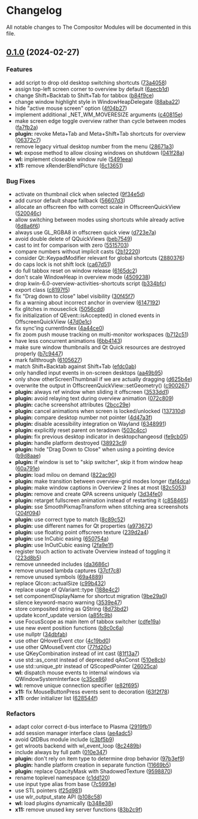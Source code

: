 <!--
SPDX-FileCopyrightText: 2024 Roman Gilg <subdiff@gmail.com>
SPDX-License-Identifier: GPL-2.0-or-later
-->
# Changelog
All notable changes to The Compositor Modules will be documented in this file.

## [0.1.0](https://github.com/winft/como/compare/cfa93fa9db90b2219f21940be69e323fd7f68355...v0.1.0) (2024-02-27)


### Features

* add script to drop old desktop switching shortcuts ([73a4058](https://github.com/winft/como/commit/73a4058684840d94a08604a05d7dafc26bbca65c))
* assign top-left screen corner to overview by default ([6aecb1d](https://github.com/winft/como/commit/6aecb1df71d91820adbe5f3a813b761ef15e76a1))
* change Shift+Backtab to Shift+Tab for tabbox ([b84f9ce](https://github.com/winft/como/commit/b84f9ce2cfe181737481c2416d0969a2f8d71406))
* change window highlight style in WindowHeapDelegate ([88aba22](https://github.com/winft/como/commit/88aba227f233e148bfb6870013a3d4043dfc713b))
* hide "active mouse screen" option ([4f04b27](https://github.com/winft/como/commit/4f04b271bf907c1bdaa9ecc047fa16e2776571f6))
* implement additional _NET_WM_MOVERESIZE arguments ([c40815e](https://github.com/winft/como/commit/c40815e307014cc2c87c9d135b477e027de76cea))
* make screen edge toggle overview rather than cycle between modes ([fa7fb2a](https://github.com/winft/como/commit/fa7fb2a25c7469cba323eb1027d84682992c1ddc))
* **plugin:** revoke Meta+Tab and Meta+Shift+Tab shortcuts for overview ([06372c7](https://github.com/winft/como/commit/06372c78d4e3c5a29e2ab9916b243a6fe18513cf))
* remove legacy virtual desktop number from the menu ([28671a3](https://github.com/winft/como/commit/28671a3abba034ffeb9098c3876bc66bd5087703))
* **wl:** expose method to allow closing windows on shutdown ([041f28a](https://github.com/winft/como/commit/041f28a00c650feab7dbdc5e14947b7f1dd2e86a))
* **wl:** implement closeable window rule ([5491eea](https://github.com/winft/como/commit/5491eea0352c25fabeccf5306b2ba8644ed85f73))
* **x11:** remove xRenderBlendPicture ([6c13651](https://github.com/winft/como/commit/6c136514a51b1d1e66cfa31a845c3085554f7edb))


### Bug Fixes

* activate on thumbnail click when selected ([9f34e5d](https://github.com/winft/como/commit/9f34e5d8515233fb0da5f7fbab7f69f0bfa2b36e))
* add cursor default shape fallback ([56607d3](https://github.com/winft/como/commit/56607d3a9074c121847e8c23e46c5f5abe6eb0ee))
* allocate an offscreen fbo with correct scale in OffscreenQuickView ([520046c](https://github.com/winft/como/commit/520046c6c440a400bb398fe46da94aca4c8a123b))
* allow switching between modes using shortcuts while already active ([6d8a6f6](https://github.com/winft/como/commit/6d8a6f6e45654c000c328900d0fdc269b0ca5993))
* always use GL_RGBA8 in offscreen quick view ([d723e7a](https://github.com/winft/como/commit/d723e7a54d83c8ee0a6b9bbdb29bc8415d7922e0))
* avoid double delete of QQuickViews ([beb7549](https://github.com/winft/como/commit/beb7549e7214941d85a03e57457c313e41a8e4f4))
* cast to int for comparison with zero ([5515703](https://github.com/winft/como/commit/551570353995feab884127bb511edf5e3935c11e))
* compare numbers without implicit casts ([2b12220](https://github.com/winft/como/commit/2b12220da639eb59f5d60a1653e4a63758f95daf))
* consider Qt::KeypadModifier relevant for global shortcuts ([2880376](https://github.com/winft/como/commit/2880376426b5c35f4904d8609abbde65e58195d1))
* do caps lock is not shift lock ([ca67d51](https://github.com/winft/como/commit/ca67d515c258726b6c708a1ae12d6a94b55adb17))
* do full tabbox reset on window release ([6165dc2](https://github.com/winft/como/commit/6165dc21f5f1e7b095540f92ad5101d4641e5f3d))
* don't scale WindowHeap in overview mode ([4509238](https://github.com/winft/como/commit/4509238d2e76dde07be8e0d5f8c79d886945d588))
* drop kwin-6.0-overview-activities-shortcuts script ([b334bfc](https://github.com/winft/como/commit/b334bfc8835017b61ff28577a0b3936a73683e65))
* export class ([c8197f5](https://github.com/winft/como/commit/c8197f504fb81dbfc1460568928869f7922d235a))
* fix "Drag down to close" label visibility ([30f45f7](https://github.com/winft/como/commit/30f45f729ecb1511895c4046e76bb9dcc841e091))
* fix a warning about incorrect anchor in overview ([6147192](https://github.com/winft/como/commit/6147192e94e9684e8e6a07d87905e5787a68fb61))
* fix glitches in mouseclick ([5056cdd](https://github.com/winft/como/commit/5056cddf0dc6e55ebd2a7db2d2d9f9242253c624))
* fix initialization of QEvent::isAccepted() in cloned events in OffscreenQuickView ([47d0e1c](https://github.com/winft/como/commit/47d0e1c132dea7349f8caa8f3b7b79a99322524a))
* fix sync'ing currentIndex ([4a44ce0](https://github.com/winft/como/commit/4a44ce0bfe2d4c86acea6237e9bacb114d94540b))
* fix zoom push mouse tracking on multi-monitor workspaces ([b712c51](https://github.com/winft/como/commit/b712c511eed421aeda06469c3c4df39ddfc6185f))
* have less concurrent animations ([6bb4143](https://github.com/winft/como/commit/6bb414320eb2fdb57dbb608b680f58e2e3124905))
* make sure window thumbnails and Qt Quick resources  are destroyed properly ([b7c9447](https://github.com/winft/como/commit/b7c9447308c19787c0987c233686fac6336d5b35))
* mark fallthrough ([6105627](https://github.com/winft/como/commit/61056278466fbf633e670f1e7043e02b01c50730))
* match Shift+Backtab against Shift+Tab ([efdc0ab](https://github.com/winft/como/commit/efdc0abe34e5dccad4a5268113240d8edc24b97a))
* only handled input events in on-screen desktops ([aa49b95](https://github.com/winft/como/commit/aa49b95763f60b9e4603a2802227a21c240cb24a))
* only show otherScreenThumbnail if we are actually dragging ([d625b4e](https://github.com/winft/como/commit/d625b4ed933a62a61cbbd03cfb450c63ce623930))
* overwrite the output in OffscreenQuickView::setGeometry() ([c900267](https://github.com/winft/como/commit/c90026710b2228d3f30ab69563e3b9db3152724f))
* **plugin:** always ref window when sliding it offscreen ([3533dd1](https://github.com/winft/como/commit/3533dd1b1d269918eabf0b748e9503e28bf8f769))
* **plugin:** avoid relaying text during overview animation ([072c809](https://github.com/winft/como/commit/072c809f030a839f522d2c2b69d26e43818314a9))
* **plugin:** cache screenshot attributes ([2bcc29e](https://github.com/winft/como/commit/2bcc29e16c813d6a0ba1a57649676f9384b24215))
* **plugin:** cancel animations when screen is locked/unlocked ([137310d](https://github.com/winft/como/commit/137310d32de3407248631c81152e79b004b45cb7))
* **plugin:** compare desktop number not pointer ([4d47a3f](https://github.com/winft/como/commit/4d47a3f8574b524686c5deaede764dd519e8f75b))
* **plugin:** disable acessibility integration on Wayland ([6348991](https://github.com/winft/como/commit/634899130aa0143fb8c96a216973dd1a1da82df1))
* **plugin:** explicitly reset parent on teradown ([503c4cc](https://github.com/winft/como/commit/503c4cc7a05e5df5a85ce72b0bd32a1822ba6629))
* **plugin:** fix previous desktop indicator in desktopchangeosd ([fe9cb05](https://github.com/winft/como/commit/fe9cb05fdd73117271ff23851a870d9c3c4d2cb9))
* **plugin:** handle platform destroyed ([38923c9](https://github.com/winft/como/commit/38923c9327ec9f1c02ee2f17f338f58835fbb832))
* **plugin:** hide "Drag Down to Close" when using a pointing device ([b9d8aae](https://github.com/winft/como/commit/b9d8aaebbcccda806fa2366c2a41f8a8bcd5df65))
* **plugin:** if window is set to "skip switcher", skip it from window heap ([60a791e](https://github.com/winft/como/commit/60a791ebd03991cf8b4fe59f088b9962eddcaabc))
* **plugin:** load milou on demand ([822ac90](https://github.com/winft/como/commit/822ac90df1baaf30c518b1062f9c00bbe10c1605))
* **plugin:** make transition between overview-grid modes longer ([faf4dca](https://github.com/winft/como/commit/faf4dca4fee93ea3cec67563bf398494836b262e))
* **plugin:** make window captions in Overview 2 lines at most ([82c5053](https://github.com/winft/como/commit/82c505331443cc1e47bc5135de97fdf2ae53d9ad))
* **plugin:** remove and create QPA screens uniquely ([3d34fe0](https://github.com/winft/como/commit/3d34fe09f0cd09e1b944b11a24ca49a2a717a9cf))
* **plugin:** retarget fullscreen animation instead of restarting it ([c858465](https://github.com/winft/como/commit/c85846563754ff4c3ee3a742069164938b93c519))
* **plugin:** sse SmoothPixmapTransform when stitching area screenshots ([204f094](https://github.com/winft/como/commit/204f0946769d47a6831d158e4f1c5c6ca759c611))
* **plugin:** use correct type to match ([8c89c52](https://github.com/winft/como/commit/8c89c523c3e41eb9ac7c6a750fd1323d6f26a79d))
* **plugin:** use different names for Qt properties ([a973672](https://github.com/winft/como/commit/a973672c767b3756e53fe53d376fb57bfb925ab2))
* **plugin:** use floating point offscreen texture ([239d2a4](https://github.com/winft/como/commit/239d2a435db6d8685b574868eac6acabfe5479d3))
* **plugin:** use InCubic easing ([650754a](https://github.com/winft/como/commit/650754adb4c4b6e877e34b350adb013152b9db74))
* **plugin:** use InOutCubic easing ([2fa9e1f](https://github.com/winft/como/commit/2fa9e1fedd461b131ed90d1a6712ccf8c3d612fc))
* register touch action to activate Overview instead of toggling it ([223d8b5](https://github.com/winft/como/commit/223d8b506bc7c40f3b4ead067f2d46740cdb332c))
* remove unneeded includes ([da3686c](https://github.com/winft/como/commit/da3686c7e9769699f3daf6e78ada75fe977d336f))
* remove unused lambda captures ([37cf7c8](https://github.com/winft/como/commit/37cf7c8b69d78536946625ce071cad3fabb9cab1))
* remove unused symbols ([69a4889](https://github.com/winft/como/commit/69a48896b4af39d627814e6649b6e012626ef3a1))
* replace QIcon::actualSize ([c99b432](https://github.com/winft/como/commit/c99b4329fb594bf6269facc789d6e89891cfb134))
* replace usage of QVariant::type ([188e4c2](https://github.com/winft/como/commit/188e4c2bb8c093a25e6dd9cef2055653659eedde))
* set componentDisplayName for shortcut migration ([9be29a0](https://github.com/winft/como/commit/9be29a099622fb72175170912125b8a50f0bc2ab))
* silence keyword-macro warning ([3539e47](https://github.com/winft/como/commit/3539e47f6d9ff5e916491114ce8317713947a8b7))
* store composited string as QString ([8d73bd2](https://github.com/winft/como/commit/8d73bd28c53e6644c8801c01e96641cbf3722e2b))
* update kconf_update version ([a85fc9b](https://github.com/winft/como/commit/a85fc9b392e01e7e5678686186c5961998618009))
* use FocusScope as main item of tabbox switcher ([cdfe19a](https://github.com/winft/como/commit/cdfe19a407afe26f360ef474ba17988b55a7aaf8))
* use new event position functions ([b8c0c6a](https://github.com/winft/como/commit/b8c0c6a9e8bc7ed5b8bf40caac4e79feef2ceec3))
* use nullptr ([34dbfab](https://github.com/winft/como/commit/34dbfab6b4953de63e60b524c9f3e698528bdfc0))
* use other QHoverEvent ctor ([4c19bd0](https://github.com/winft/como/commit/4c19bd07963303ded334fd0f5d2897da17265182))
* use other QMouseEvent ctor ([77fd20c](https://github.com/winft/como/commit/77fd20cbbfb15edf03b779b5d7a99e34cdd60da7))
* use QKeyCombination instead of int cast ([81f13a7](https://github.com/winft/como/commit/81f13a7db6f2f86f854a12b682c3773fe2837faf))
* use std::as_const instead of deprecated qAsConst ([510e8cb](https://github.com/winft/como/commit/510e8cba398be886781de919189c7adb9808efd3))
* use std::unique_ptr instead of QScopedPointer ([26025ca](https://github.com/winft/como/commit/26025ca7ba0147748d2cca33708a65a69e76714e))
* **wl:** dispatch mouse events to internal windows via QWindowSystemInterface ([c35ce86](https://github.com/winft/como/commit/c35ce86fafad003f8b109f83b5bb17b94a3ac3f3))
* **wl:** remove unique connection specifier ([e82f695](https://github.com/winft/como/commit/e82f6958123b2d5f67c0b0e060f7c99dd918e3f4))
* **x11:** fix MouseButtonPress events sent to decoration ([63f2f78](https://github.com/winft/como/commit/63f2f78a6f86326e81dc055165c4de3b05e24490))
* **x11:** order initializer list ([628544f](https://github.com/winft/como/commit/628544fb29de4bbd539beee10c24e3dcd89b7834))


### Refactors

* adapt color correct d-bus interface to Plasma ([2919fb1](https://github.com/winft/como/commit/2919fb127f37ce7c31b936e439eb42e60aade444))
* add session manager interface class ([ae4adc5](https://github.com/winft/como/commit/ae4adc50ae93de580980a705d2533af5bb6cf543))
* avoid QtDBus module include ([c3bf5b9](https://github.com/winft/como/commit/c3bf5b9714a71584eebeaf684d53acfc9ef48728))
* get wlroots backend with wl_event_loop ([8c2489b](https://github.com/winft/como/commit/8c2489b3414bb0f70802a921df555eb2881a386b))
* include always by full path ([010e347](https://github.com/winft/como/commit/010e3471a55661708917f444b4d6ecab3d4f48e1))
* **plugin:** don't rely on item type to determine drop behavior ([97b3ef9](https://github.com/winft/como/commit/97b3ef9b2848e51e7dc5c737966be410adf0c525))
* **plugin:** handle platform creation in separate function ([11669b5](https://github.com/winft/como/commit/11669b5a3c98ce02ed98707b73bdfcc44ea23223))
* **plugin:** replace OpacityMask with ShadowedTexture ([9598870](https://github.com/winft/como/commit/9598870fdcb2d43ad7715a7a910613805e7d260c))
* rename toplevel namespace ([c1dd120](https://github.com/winft/como/commit/c1dd120c368068be7e79558961f918dcc300988a))
* use input type alias from base ([7c5993e](https://github.com/winft/como/commit/7c5993e59090241099dda8e1ec867b0eaa76f15a))
* use STL pointers ([f25d981](https://github.com/winft/como/commit/f25d981d90332f6152c0d533009a489297a60152))
* use wlr_output_state API ([b108c58](https://github.com/winft/como/commit/b108c58e86133a4901d71a215ac16eeb47f84f80))
* **wl:** load plugins dynamically ([b348e38](https://github.com/winft/como/commit/b348e381840e7fa014c41bdcf893c5de8195b974))
* **x11:** remove unused key server functions ([83b2c9f](https://github.com/winft/como/commit/83b2c9f100d862df844d2838e26cb4e37e570236))
